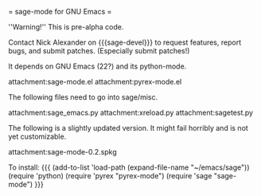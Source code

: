 = sage-mode for GNU Emacs =

 ''Warning!''  This is pre-alpha code.

Contact Nick Alexander on {{{sage-devel}}} to request features, report bugs, and submit patches.  (Especially submit patches!)

It depends on GNU Emacs (22?) and its python-mode.

attachment:sage-mode.el
attachment:pyrex-mode.el

The following files need to go into sage/misc.

attachment:sage_emacs.py
attachment:xreload.py
attachment:sagetest.py

The following is a slightly updated version.  It might fail horribly and is not yet customizable.

attachment:sage-mode-0.2.spkg

To install:
{{{
(add-to-list 'load-path (expand-file-name "~/emacs/sage"))
(require 'python)
(require 'pyrex "pyrex-mode")
(require 'sage "sage-mode")
}}}
